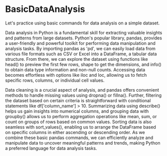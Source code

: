 # BasicDataAnalysis
Let's practice using basic commands for data analysis on a simple dataset.

Data analysis in Python is a fundamental skill for extracting valuable insights and patterns from large datasets. Python's popular library, pandas, provides a user-friendly and powerful toolkit for performing data manipulation and analysis tasks. By importing pandas as 'pd', we can easily load data from various file formats such as CSV or Excel into a DataFrame, a tabular data structure. From there, we can explore the dataset using functions like head() to preview the first few rows, shape to get the dimensions, and info() to obtain data type information and non-null counts. Accessing data becomes effortless with options like iloc and loc, allowing us to fetch specific rows, columns, or individual cell values.

Data cleaning is a crucial aspect of analysis, and pandas offers convenient methods to handle missing values using dropna() or fillna(). Further, filtering the dataset based on certain criteria is straightforward with conditional statements like df['column_name'] > 10. Summarizing data using describe() helps us gain insights into numerical columns, and grouping data with groupby() allows us to perform aggregation operations like mean, sum, or count on groups of rows based on common values. Sorting data is also seamless with sort_values(), enabling us to arrange the DataFrame based on specific columns in either ascending or descending order. As we combine these basic pandas commands, we can efficiently analyze and manipulate data to uncover meaningful patterns and trends, making Python a preferred language for data analysis tasks.
